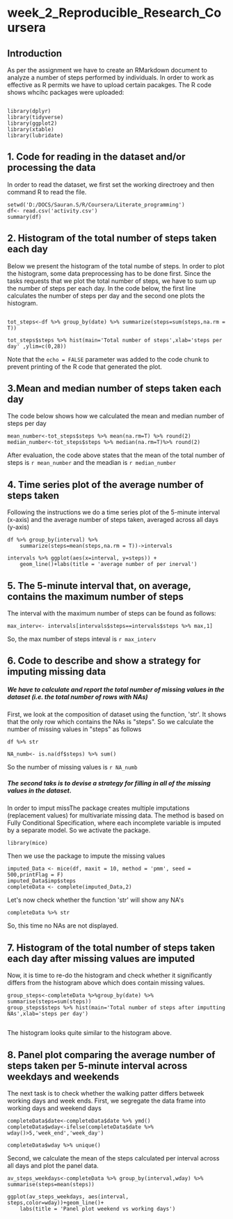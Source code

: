 # week_2_Reproducible_Research_Coursera


## Introduction

As per the assignment we have to create an RMarkdown document to analyze a number of steps performed by individuals. In order to work as effective as R permits we have to upload certain pacakges. The R code shows whcihc packages were uploaded:


```{r, results='hide'}

library(dplyr)
library(tidyverse)
library(ggplot2)
library(xtable)
library(lubridate)
```


## 1. Code for reading in the dataset and/or processing the data
In order to read the dataset, we first set the working directroey and then command R to read the file.
```{r, echo=TRUE}
setwd('D:/DOCS/Sauran.S/R/Coursera/Literate_programming')
df<- read.csv('activity.csv')
summary(df) 

```

## 2. Histogram of the total number of steps taken each day
Below we present the histogram of the total numbe of steps. In order to plot the histogram, some data preprocessing has to be done first. Since the tasks requests that we plot the total number of steps, we have to sum up the number of steps per each day. In the code below, the first line calculates the number of steps per day and the second one plots the histogram.
```{r pressure, cache=TRUE}

tot_steps<-df %>% group_by(date) %>% summarize(steps=sum(steps,na.rm = T))

tot_steps$steps %>% hist(main='Total number of steps',xlab='steps per day' ,ylim=c(0,28))

```

Note that the `echo = FALSE` parameter was added to the code chunk to prevent printing of the R code that generated the plot.

## 3.Mean and median number of steps taken each day
The code below shows how we calculated the mean and median number of steps per day
```{r, cache=TRUE}
mean_number<-tot_steps$steps %>% mean(na.rm=T) %>% round(2)
median_number<-tot_steps$steps %>% median(na.rm=T)%>% round(2)

```

After evaluation, the code above states that the mean of the total number of steps is `r mean_number` and the meadian is `r median_number`

## 4. Time series plot of the average number of steps taken
Following the instructions we do a time series plot of the 5-minute interval (x-axis) and the average number of steps taken, averaged across all days (y-axis)
```{r, cache=TRUE}
df %>% group_by(interval) %>% 
    summarize(steps=mean(steps,na.rm = T))->intervals 

intervals %>% ggplot(aes(x=interval, y=steps)) + 
    geom_line()+labs(title = 'average number of per inerval')

```

## 5. The 5-minute interval that, on average, contains the maximum number of steps
The interval with the maximum number of steps can be found as follows:
```{r}
max_interv<- intervals[intervals$steps==intervals$steps %>% max,1]
```
So, the max number of steps inteval is `r max_interv`


## 6. Code to describe and show a strategy for imputing missing data

##### We have to calculate and report the total number of missing values in the dataset (i.e. the total number of rows with NAs)
First, we look at the composition of dataset using the function, 'str'. It shows that the only row which contains the NAs is "steps". So we calculate the number of missing values in "steps" as follows
```{r}
df %>% str

NA_numb<- is.na(df$steps) %>% sum()
```
So the number of missing values is `r NA_numb`

##### The second taks is to devise a strategy for filling in all of the missing values in the dataset.
In order to imput missThe package creates multiple imputations (replacement values) for multivariate missing data. The method is based on Fully Conditional Specification, where each incomplete variable is imputed by a separate model. 
So we activate the package.
```{r,results='hide', warning=FALSE}
library(mice)
```
Then we use the package to impute the missing values
```{r, cache= TRUE, results='hide'}
imputed_Data <- mice(df, maxit = 10, method = 'pmm', seed = 500,printFlag = F)
imputed_Data$imp$steps
completeData <- complete(imputed_Data,2)
```
Let's now check whether the function 'str' will show any NA's
```{r}
completeData %>% str
```
So, this time no NAs are not displayed. 

## 7. Histogram of the total number of steps taken each day after missing values are imputed

Now, it is time to re-do the histogram and check whether it significantly differs from the histogram above which does contain missing values. 
```{r, cache=TRUE}
group_steps<-completeData %>%group_by(date) %>% summarise(steps=sum(steps))  
group_steps$steps %>% hist(main='Total number of steps after imputting NAs',xlab='steps per day')


```
The histogram looks quite similar to the histogram above. 

## 8. Panel plot comparing the average number of steps taken per 5-minute interval across weekdays and weekends
The next task is to check whether the walking patter differs betweek working days and week ends.
First, we segregate the data frame into working days and weekend days 
```{r, cache=TRUE}
completeData$date<-completeData$date %>% ymd()
completeData$wday<-ifelse(completeData$date %>% wday()>5,'week_end','week_day')

completeData$wday %>% unique()
```

Second, we calculate the mean of the steps calculated per interval across all days and plot the panel data.
```{r, cache=TRUE}
av_steps_weekdays<-completeData %>% group_by(interval,wday) %>% summarise(steps=mean(steps))

ggplot(av_steps_weekdays, aes(interval, steps,color=wday))+geom_line()+
    labs(title = 'Panel plot weekend vs working days')
```




